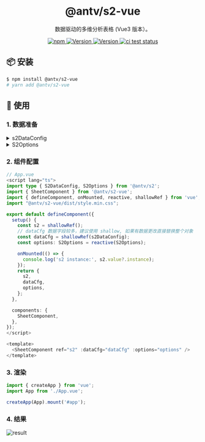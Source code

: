 <h1 align="center">@antv/s2-vue</h1>

<div align="center">

数据驱动的多维分析表格 (Vue3 版本）。

<p>
 <a href="https://www.npmjs.com/package/@antv/s2-vue" title="npm">
    <img src="https://img.shields.io/npm/dm/@antv/s2-vue.svg" alt="npm"/>
  </a>
  <a href="https://www.npmjs.com/package/@antv/s2-vue" target="_blank">
    <img alt="Version" src="https://img.shields.io/npm/v/@antv/s2-vue/latest.svg" alt="latest version">
  </a>
  <a href="https://www.npmjs.com/package/@antv/s2-vue" target="_blank">
    <img alt="Version" src="https://img.shields.io/npm/v/@antv/s2-vue/next.svg" alt="next version">
  </a>
   <a href="https://github.com/antvis/S2/actions/workflows/test.yml" target="_blank">
    <img src="https://github.com/antvis/S2/actions/workflows/test.yml/badge.svg" alt="ci test status"/>
  </a>
</p>

</div>

## 📦 安装

```bash
$ npm install @antv/s2-vue
# yarn add @antv/s2-vue
```

## 🔨 使用

### 1. 数据准备

<details>
  <summary>s2DataConfig</summary>

```ts
const s2DataConfig = {
  fields: {
    rows: ['province', 'city'],
    columns: ['type', 'sub_type'],
    values: ['number'],
  },
  meta: [
    {
      field: 'number',
      name: '数量',
    },
    {
      field: 'province',
      name: '省份',
    },
    {
      field: 'city',
      name: '城市',
    },
    {
      field: 'type',
      name: '类别',
    },
    {
      field: 'sub_type',
      name: '子类别',
    },
  ],
  data: [
    {
      number: 7789,
      province: '浙江省',
      city: '杭州市',
      type: '家具',
      sub_type: '桌子',
    },
    {
      number: 2367,
      province: '浙江省',
      city: '绍兴市',
      type: '家具',
      sub_type: '桌子',
    },
    {
      number: 3877,
      province: '浙江省',
      city: '宁波市',
      type: '家具',
      sub_type: '桌子',
    },
    {
      number: 4342,
      province: '浙江省',
      city: '舟山市',
      type: '家具',
      sub_type: '桌子',
    },
    {
      number: 5343,
      province: '浙江省',
      city: '杭州市',
      type: '家具',
      sub_type: '沙发',
    },
    {
      number: 632,
      province: '浙江省',
      city: '绍兴市',
      type: '家具',
      sub_type: '沙发',
    },
    {
      number: 7234,
      province: '浙江省',
      city: '宁波市',
      type: '家具',
      sub_type: '沙发',
    },
    {
      number: 834,
      province: '浙江省',
      city: '舟山市',
      type: '家具',
      sub_type: '沙发',
    },
    {
      number: 945,
      province: '浙江省',
      city: '杭州市',
      type: '办公用品',
      sub_type: '笔',
    },
    {
      number: 1304,
      province: '浙江省',
      city: '绍兴市',
      type: '办公用品',
      sub_type: '笔',
    },
    {
      number: 1145,
      province: '浙江省',
      city: '宁波市',
      type: '办公用品',
      sub_type: '笔',
    },
    {
      number: 1432,
      province: '浙江省',
      city: '舟山市',
      type: '办公用品',
      sub_type: '笔',
    },
    {
      number: 1343,
      province: '浙江省',
      city: '杭州市',
      type: '办公用品',
      sub_type: '纸张',
    },
    {
      number: 1354,
      province: '浙江省',
      city: '绍兴市',
      type: '办公用品',
      sub_type: '纸张',
    },
    {
      number: 1523,
      province: '浙江省',
      city: '宁波市',
      type: '办公用品',
      sub_type: '纸张',
    },
    {
      number: 1634,
      province: '浙江省',
      city: '舟山市',
      type: '办公用品',
      sub_type: '纸张',
    },
    {
      number: 1723,
      province: '四川省',
      city: '成都市',
      type: '家具',
      sub_type: '桌子',
    },
    {
      number: 1822,
      province: '四川省',
      city: '绵阳市',
      type: '家具',
      sub_type: '桌子',
    },
    {
      number: 1943,
      province: '四川省',
      city: '南充市',
      type: '家具',
      sub_type: '桌子',
    },
    {
      number: 2330,
      province: '四川省',
      city: '乐山市',
      type: '家具',
      sub_type: '桌子',
    },
    {
      number: 2451,
      province: '四川省',
      city: '成都市',
      type: '家具',
      sub_type: '沙发',
    },
    {
      number: 2244,
      province: '四川省',
      city: '绵阳市',
      type: '家具',
      sub_type: '沙发',
    },
    {
      number: 2333,
      province: '四川省',
      city: '南充市',
      type: '家具',
      sub_type: '沙发',
    },
    {
      number: 2445,
      province: '四川省',
      city: '乐山市',
      type: '家具',
      sub_type: '沙发',
    },
    {
      number: 2335,
      province: '四川省',
      city: '成都市',
      type: '办公用品',
      sub_type: '笔',
    },
    {
      number: 245,
      province: '四川省',
      city: '绵阳市',
      type: '办公用品',
      sub_type: '笔',
    },
    {
      number: 2457,
      province: '四川省',
      city: '南充市',
      type: '办公用品',
      sub_type: '笔',
    },
    {
      number: 2458,
      province: '四川省',
      city: '乐山市',
      type: '办公用品',
      sub_type: '笔',
    },
    {
      number: 4004,
      province: '四川省',
      city: '成都市',
      type: '办公用品',
      sub_type: '纸张',
    },
    {
      number: 3077,
      province: '四川省',
      city: '绵阳市',
      type: '办公用品',
      sub_type: '纸张',
    },
    {
      number: 3551,
      province: '四川省',
      city: '南充市',
      type: '办公用品',
      sub_type: '纸张',
    },
    {
      number: 352,
      province: '四川省',
      city: '乐山市',
      type: '办公用品',
      sub_type: '纸张',
    },
  ],
};
```

</details>

<details>
  <summary>S2Options</summary>

```ts
const rawOptions: S2Options = {
  width: 600,
  height: 480,
};
```

</details>

### 2. 组件配置

```ts
// App.vue
<script lang="ts">
import type { S2DataConfig, S2Options } from '@antv/s2';
import { SheetComponent } from '@antv/s2-vue';
import { defineComponent, onMounted, reactive, shallowRef } from 'vue';
import "@antv/s2-vue/dist/style.min.css";

export default defineComponent({
  setup() {
    const s2 = shallowRef();
    // dataCfg 数据字段较多，建议使用 shallow, 如果有数据更改直接替换整个对象
    const dataCfg = shallowRef(s2DataConfig);
    const options: S2Options = reactive(S2Options);

    onMounted(() => {
      console.log('s2 instance:', s2.value?.instance);
    });
    return {
      s2,
      dataCfg,
      options,
    };
  },

  components: {
    SheetComponent,
  },
});
</script>

<template>
  <SheetComponent ref="s2" :dataCfg="dataCfg" :options="options" />
</template>
```

### 3. 渲染

```ts
import { createApp } from 'vue';
import App from './App.vue';

createApp(App).mount('#app');

```

### 4. 结果

![result](https://gw.alipayobjects.com/zos/antfincdn/rf1gPzsFQ/2e3f09f1-6f94-4981-91d4-8c7a770574be.png)
